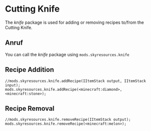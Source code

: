 # Cutting Knife

The *knife* package is used for adding or removing recipes to/from the Cutting Knife.

## Anruf

You can call the *knife* package using `mods.skyresources.knife`

## Recipe Addition

```zenscript
//mods.skyresources.knife.addRecipe(IItemStack output, IItemStack input);
mods.skyresources.knife.addRecipe(<minecraft:diamond>, <minecraft:stone>);
```

## Recipe Removal

```zenscript
//mods.skyresources.knife.removeRecipe(IItemStack output);
mods.skyresources.knife.removeRecipe(<minecraft:melon>);
```